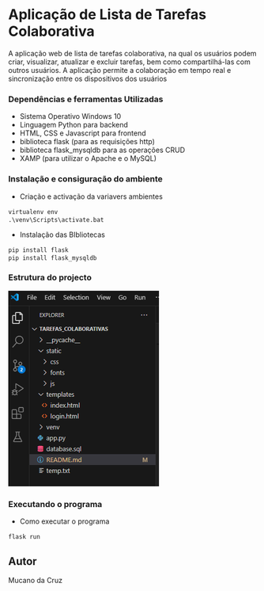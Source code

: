 # Aplicação de Lista de Tarefas Colaborativa

A aplicação web de lista de tarefas  colaborativa, na qual os usuários podem criar, 
visualizar, atualizar e excluir tarefas, bem  como compartilhá-las com outros usuários. 
A aplicação permite a colaboração em  tempo real e sincronização entre os dispositivos dos usuários



### Dependências e ferramentas Utilizadas

* Sistema Operativo Windows 10
* Linguagem Python para backend 
* HTML, CSS e Javascript para frontend
* biblioteca flask (para as requisições http)
* biblioteca flask_mysqldb para as operações CRUD
* XAMP (para utilizar o Apache e o MySQL)

### Instalação e consiguração do ambiente  

* Criação e activação da variavers ambientes 
```
virtualenv env
.\venv\Scripts\activate.bat
```
* Instalação das BIbliotecas
```
pip install flask 
pip install flask_mysqldb
```

### Estrutura do projecto
![Alt text](estrutura.PNG)

### Executando o programa

* Como executar o programa
```
flask run
```



## Autor

Mucano da Cruz 



